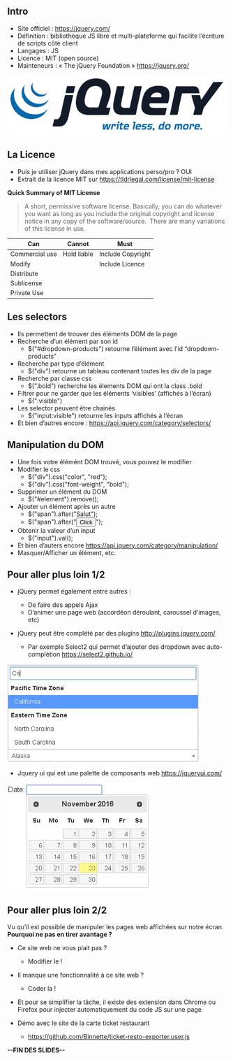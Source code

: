 ## Intro

- Site officiel : https://jquery.com/
- Définition : bibliothèque JS libre et multi-plateforme qui facilite l’écriture de scripts côté client
- Langages : JS
- Licence : MIT (open source)
- Mainteneurs : « The jQuery Foundation » https://jquery.org/

![Logo jQuery](https://github.com/Binnette/CT2016/blob/master/1-jQuery/assets/logo-jquery.png)

## La Licence

- Puis je utiliser jQuery dans mes applications perso/pro ? OUI
- Extrait de la licence MIT sur https://tldrlegal.com/license/mit-license

**Quick Summary of MIT License**

> A short, permissive software license. Basically, you can do whatever you want as long as you include the original copyright and license notice in any copy of the software/source.  There are many variations of this license in use.

| Can            | Cannot      | Must              |
| -------------- |-------------| ----------------- |
| Commercial use | Hold liable | Include Copyright |
| Modify         |             | Include Licence   |
| Distribute     |             |                   |
| Sublicense     |             |                   |
| Private Use    |             |                   |

## Les selectors

- Ils permettent de trouver des éléments DOM de la page
- Recherche d’un élément par son id
  - $("#dropdown-products") retourne l’élément avec l’id “dropdown-products”
- Recherche par type d’élément
  - $("div") retourne un tableau contenant toutes les div de la page
- Recherche par classe css
  - $(".bold") recherche les élements DOM qui ont la class .bold
- Filtrer pour ne garder que les éléments ‘visibles’ (affichés à l’écran)
  - $(":visible")
- Les selector peuvent être chainés
  - $("input:visible") retourne les inputs affichés à l’écran
- Et bien d’autres encore : https://api.jquery.com/category/selectors/

## Manipulation du DOM

- Une fois votre élémént DOM trouvé, vous pouvez le modifier
- Modifier le css
  - $("div").css("color", "red");
  - $("div").css("font-weight", "bold");
- Supprimer un élément du DOM
  - $("#element").remove();
- Ajouter un élément après un autre
  - $("span").after("Salut");
  - $("span").after("<button>Click</button>");
- Obtenir la valeur d’un input
  - $("input").val();
- Et bien d’auters encore https://api.jquery.com/category/manipulation/
- Masquer/Afficher un élément, etc.

## Pour aller plus loin 1/2

* jQuery permet également entre autres :
  * De faire des appels Ajax
  * D’animer une page web (accordéon déroulant, caroussel d’images, etc)

* jQuery peut être complété par des plugins http://plugins.jquery.com/
  * Par exemple Select2 qui permet d’ajouter des dropdown avec auto-complétion https://select2.github.io/

![select2](https://github.com/Binnette/CT2016/blob/master/1-jQuery/assets/select2.png)

  * Jquery ui qui est une palette de composants web https://jqueryui.com/

![jquery-ui](https://github.com/Binnette/CT2016/blob/master/1-jQuery/assets/jquery-ui.png)

## Pour aller plus loin 2/2

Vu qu’il est possible de manipuler les pages web affichées sur notre écran.
**Pourquoi ne pas en tirer avantage ?**

* Ce site web ne vous plait pas ?
  * Modifier le !

* Il manque une fonctionnalité à ce site web ?
  * Coder la !

* Et pour se simplifier la tâche, il existe des extension dans Chrome ou Firefox pour injecter automatiquement du code JS sur une page

* Démo avec le site de la carte ticket restaurant 
  * https://github.com/Binnette/ticket-resto-exporter.user.js


**--FIN DES SLIDES--**